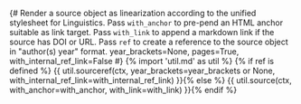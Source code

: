 {# 
  Render a source object as linearization according to the unified stylesheet for Linguistics.
  Pass `with_anchor` to pre-pend an HTML anchor suitable as link target.
  Pass `with_link` to append a markdown link if the source has DOI or URL.
  Pass `ref` to create a reference to the source object in "author(s) year" format.
  year_brackets=None, pages=True, with_internal_ref_link=False
#}
{% import 'util.md' as util %}
{% if ref is defined %}
{{ util.sourceref(ctx, year_brackets=year_brackets or None, with_internal_ref_link=with_internal_ref_link) }}{% else %}
{{ util.source(ctx, with_anchor=with_anchor, with_link=with_link) }}{% endif %}